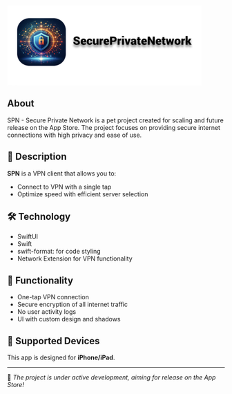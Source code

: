 <p align="left" style="display: flex; justify-content: flex-start;">
<!--  <img src="/image/Icon.png" width="150" height="150"/>-->
<img src="/image/logo.png" width="450" height="185"/>
</p> 

## About
SPN - Secure Private Network is a pet project created for scaling and future release on the App Store. The project focuses on providing secure internet connections with high privacy and ease of use.

## 🚀 Description
**SPN** is a VPN client that allows you to:
- Connect to VPN with a single tap
- Optimize speed with efficient server selection

## 🛠 Technology
* SwiftUI  
* Swift  
* swift-format: for code styling 
* Network Extension for VPN functionality 

## 📱 Functionality 
* One-tap VPN connection
* Secure encryption of all internet traffic
* No user activity logs
* UI with custom design and shadows  

## 📱 Supported Devices
This app is designed for **iPhone/iPad**.  

---
🚀 *The project is under active development, aiming for release on the App Store!*
